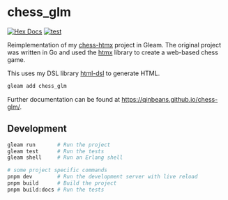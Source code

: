 # chess_glm

[![Hex Docs](https://img.shields.io/badge/hex-docs-ffaff3)](https://qinbeans.github.io/chess-glm/)
[![test](https://github.com/Qinbeans/chess-glm/actions/workflows/test.yml/badge.svg)](https://github.com/Qinbeans/chess-glm/actions/workflows/test.yml)

Reimplementation of my [chess-htmx](https://github.com/Qinbeans/chess-htmx) project in Gleam. The original project was written in Go and used the [htmx](https://htmx.org/) library to create a web-based chess game.

This uses my DSL library [html-dsl](https://github.com/Qinbeans/html-dsl) to generate HTML.

```sh
gleam add chess_glm
```

Further documentation can be found at <https://qinbeans.github.io/chess-glm/>.

## Development

```sh
gleam run       # Run the project
gleam test      # Run the tests
gleam shell     # Run an Erlang shell

# some project specific commands
pnpm dev        # Run the development server with live reload
pnpm build      # Build the project
pnpm build:docs # Run the tests
```
